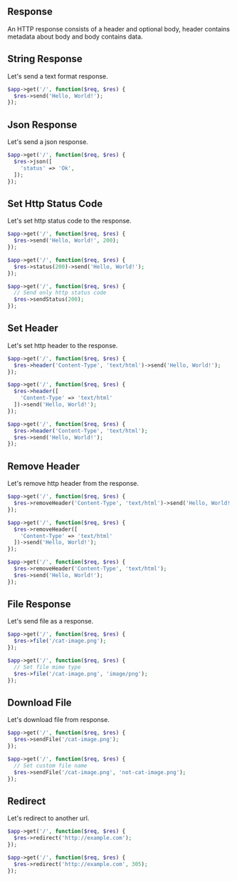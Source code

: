## Response

An HTTP response consists of a header and optional body, header contains metadata about body and body contains data.

## String Response

Let's send a text format response.

```php
$app->get('/', function($req, $res) {
  $res->send('Hello, World!');
});
```

## Json Response

Let's send a json response.

```php
$app->get('/', function($req, $res) {
  $res->json([
    'status' => 'Ok',
  ]);
});
```

## Set Http Status Code

Let's set http status code to the response.

```php
$app->get('/', function($req, $res) {
  $res->send('Hello, World!', 200);
});

$app->get('/', function($req, $res) {
  $res->status(200)->send('Hello, World!');
});

$app->get('/', function($req, $res) {
  // Send only http status code
  $res->sendStatus(200);
});
```

## Set Header

Let's set http header to the response.

```php
$app->get('/', function($req, $res) {
  $res->header('Content-Type', 'text/html')->send('Hello, World!');
});

$app->get('/', function($req, $res) {
  $res->header([
    'Content-Type' => 'text/html'
  ])->send('Hello, World!');
});

$app->get('/', function($req, $res) {
  $res->header('Content-Type', 'text/html');
  $res->send('Hello, World!');
});
```

## Remove Header

Let's remove http header from the response.

```php
$app->get('/', function($req, $res) {
  $res->removeHeader('Content-Type', 'text/html')->send('Hello, World!');
});

$app->get('/', function($req, $res) {
  $res->removeHeader([
    'Content-Type' => 'text/html'
  ])->send('Hello, World!');
});

$app->get('/', function($req, $res) {
  $res->removeHeader('Content-Type', 'text/html');
  $res->send('Hello, World!');
});
```

## File Response

Let's send file as a response.

```php
$app->get('/', function($req, $res) {
  $res->file('/cat-image.png');
});

$app->get('/', function($req, $res) {
  // Set file mime type
  $res->file('/cat-image.png', 'image/png');
});
```

## Download File

Let's download file from response.

```php
$app->get('/', function($req, $res) {
  $res->sendFile('/cat-image.png');
});

$app->get('/', function($req, $res) {
  // Set custom file name
  $res->sendFile('/cat-image.png', 'not-cat-image.png');
});
```

## Redirect

Let's redirect to another url.

```php
$app->get('/', function($req, $res) {
  $res->redirect('http://example.com');
});

$app->get('/', function($req, $res) {
  $res->redirect('http://example.com', 305);
});
```
